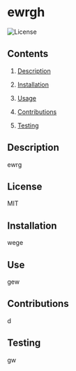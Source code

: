 # ewrgh #

  ![License](https://img.shields.io/badge/License-MIT-blue.svg)

  ## Contents ##

  1. [Description](#description)

  3. [Installation](#installation)

  4. [Usage](#usage)

  5. [Contributions](#contributions)

  6. [Testing](#testing)

  ## Description ##

  ewrg

  ## License ##
  MIT

  ## Installation ##
  wege

  ## Use ##
  gew

  ## Contributions ##
  d

  ## Testing ##
  gw

